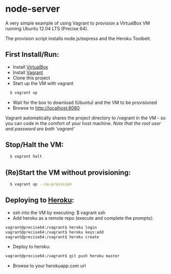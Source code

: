 node-server
===========
A very simple example of using Vagrant to provision a VirtualBox VM running Ubuntu 12.04 LTS (Precise 64).

The provision script installs node.js/express and the Heroku Toolbelt.

## First Install/Run:
* Install [VirtualBox][virtualbox.url]
* Install [Vagrant][vagrant.url]
* Clone this project
* Start up the VM with vagrant

```bash
  $ vagrant up
```
* Wait for the box to download (Ubuntu) and the VM to be provisioned
* Browse to [http://localhost:8080][localhost.url]

Vagrant automatically shares the project directory to /vagrant in the VM - so you can code in the comfort of your host machine.
*Note that the root user and password are both 'vagrant'*

## Stop/Halt the VM:

```bash
  $ vagrant halt
```
## (Re)Start the VM without provisioning:

```bash
  $ vagrant up --no-provision
```
## Deploying to [Heroku][heroku.url]:
* ssh into the VM by executing: $ vagrant ssh
* Add heroku as a remote repo (execute and complete the prompts):

```bash
vagrant@precise64:/vagrant$ heroku login
vagrant@precise64:/vagrant$ heroku keys:add
vagrant@precise64:/vagrant$ heroku create
```
* Deploy to heroku:

```bash
vagrant@precise64:/vagrant$ git push heroku master
```
* Browse to your herokuapp.com url

[virtualbox.url]:https://www.virtualbox.org/
[vagrant.url]:http://www.vagrantup.com/
[localhost.url]:http://localhost:8080
[heroku.url]:https://www.heroku.com/

